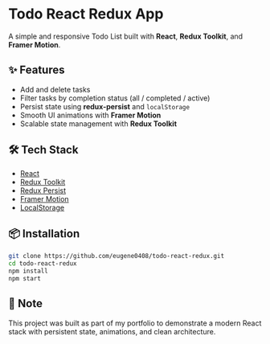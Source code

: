 # Todo React Redux App

A simple and responsive Todo List built with **React**, **Redux Toolkit**, and **Framer Motion**.

## ✨ Features

- Add and delete tasks
- Filter tasks by completion status (all / completed / active)
- Persist state using **redux-persist** and `localStorage`
- Smooth UI animations with **Framer Motion**
- Scalable state management with **Redux Toolkit**

## 🛠️ Tech Stack

- [React](https://reactjs.org/)
- [Redux Toolkit](https://redux-toolkit.js.org/)
- [Redux Persist](https://github.com/rt2zz/redux-persist)
- [Framer Motion](https://www.framer.com/motion/)
- [LocalStorage](https://developer.mozilla.org/en-US/docs/Web/API/Window/localStorage)

## 📦 Installation

```bash
git clone https://github.com/eugene0408/todo-react-redux.git
cd todo-react-redux
npm install
npm start
```

## 📌 Note

This project was built as part of my portfolio to demonstrate a modern React stack with persistent state, animations, and clean architecture.
